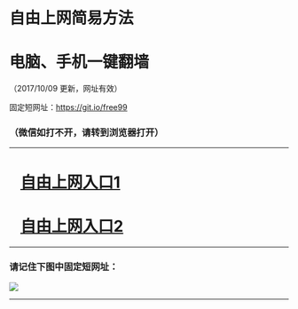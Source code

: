 ﻿# 自由上网简易方法

# 电脑、手机一键翻墙

（2017/10/09 更新，网址有效）

固定短网址：https://git.io/free99

### （微信如打不开，请转到浏览器打开）


***





# &nbsp;&nbsp; <a href="http://ft1818915461.fwq-tz-1001.info/fwqtz01.html?t=100900117126 " target="_blank">自由上网入口1</a>
# &nbsp;&nbsp; <a href="http://ft155544406.fwq-tz-1002.info/fwqtz02.html?t=100900130285 " target="_blank">自由上网入口2</a>
***

### 请记住下图中固定短网址：

<img src="https://s3-us-west-2.amazonaws.com/fwq-1001/yjfq-20170905okok.png" /> 


***

